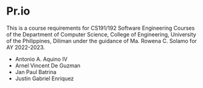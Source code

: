 # Pr.io

This is a course requirements for CS191/192 Software Engineering Courses of the Department of Computer Science, College of Engineering, University of the Philippines, Diliman under the guidance of Ma. Rowena C. Solamo for AY 2022-2023.


* Antonio A. Aquino IV
* Arnel Vincent De Guzman
* Jan Paul Batrina
* Justin Gabriel Enriquez
